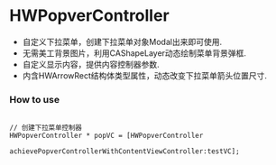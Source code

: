# HWPopverController
+ 自定义下拉菜单，创建下拉菜单对象Modal出来即可使用.
+ 无需美工背景图片，利用CAShapeLayer动态绘制菜单背景弹框.
+ 自定义显示内容，提供内容控制器参数.
+ 内含HWArrowRect结构体类型属性，动态改变下拉菜单箭头位置尺寸.

### How to use 
```objc

// 创建下拉菜单控制器
HWPopverController * popVC = [HWPopverController
                              achievePopverControllerWithContentViewController:testVC];
```
